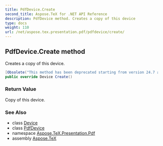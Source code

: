```yaml
---
title: PdfDevice.Create
second_title: Aspose.TeX for .NET API Reference
description: PdfDevice method. Creates a copy of this device
type: docs
weight: 110
url: /net/aspose.tex.presentation.pdf/pdfdevice/create/
---
```

## PdfDevice.Create method

Creates a copy of this device.

```csharp
[Obsolete("This method has been deprecated starting from version 24.7 and will be hidden in version 24.10.")]
public override Device Create()
```

### Return Value

Copy of this device.

### See Also

* class [Device](../../../aspose.tex.presentation/device/)
* class [PdfDevice](../)
* namespace [Aspose.TeX.Presentation.Pdf](../../pdfdevice/)
* assembly [Aspose.TeX](../../../)


